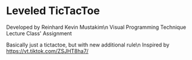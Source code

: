 # Leveled TicTacToe

Developed by Reinhard Kevin Mustakim\n
Visual Programming Technique Lecture Class' Assignment

Basically just a tictactoe, but with new additional rule\n
Inspired by https://vt.tiktok.com/ZSJHT8ha7/
